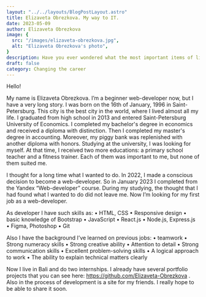 ```yaml
---
layout: "../../layouts/BlogPostLayout.astro"
title: Elizaveta Obrezkova. My way to IT.
date: 2023-05-09
author: Elizaveta Obrezkova
image: {
  src: "/images/elizaveta-obrezkova.jpg",
  alt: "Elizaveta Obrezkova's photo",
}
description: Have you ever wondered what the most important items of life are? Well, wonder no more!
draft: false
category: Changing the career
---
```


Hello!

My name is Elizaveta Obrezkova. I’m a beginner web-developer now, but I have a very long story.
I was born on the 16th of January, 1996 in Saint-Petersburg. This city is the best city in the world, where I lived almost all my life. I graduated from high school in 2013 and entered Saint-Petersburg University of Economics. I completed my bachelor's degree in economics and received a diploma with distinction. Then I completed my master's degree in accounting. Moreover, my piggy bank was replenished with another diploma with honors. Studying at the university, I was looking for myself. At that time, I received two more educations: a primary school teacher and a fitness trainer. Each of them was important to me, but none of them suited me.

I thought for a long time what I wanted to do. In 2022, I made a conscious decision to become a web-developer. So in January 2023 I completed from the Yandex “Web-developer” course. During my studying, the thought that I had found what I wanted to do did not leave me. Now I’m looking for my first job as a web-developer.

As developer I have such skills as:
•	HTML, CSS
•	Responsive design
•	basic knowledge of Bootstrap
•	JavaScript
•	React.js
•	Node.js, Express.js
•	Figma, Photoshop
•	Git

Also I have the background I’ve learned on previous jobs:
•	teamwork
•	Strong numeracy skills
•	Strong creative ability
•	Attention to detail
•	Strong communication skills
•	Excellent problem-solving skills
•	A logical approach to work
•	The ability to explain technical matters clearly

Now I live in Bali and do two internships. I already have several portfolio projects that you can see here: https://github.com/Elizaveta-Obrezkova . Also in the process of development is a site for my friends. I really hope to be able to share it soon.
